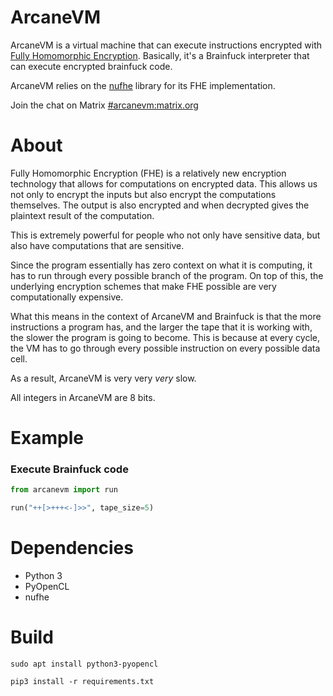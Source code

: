 # ArcaneVM

ArcaneVM is a virtual machine that can execute instructions encrypted with [Fully Homomorphic Encryption](https://blog.cryptographyengineering.com/2012/01/02/very-casual-introduction-to-fully/). Basically, it's a Brainfuck interpreter that can execute encrypted brainfuck code.

ArcaneVM relies on the [nufhe](https://github.com/nucypher/nufhe) library for its FHE implementation.

Join the chat on Matrix [#arcanevm:matrix.org](https://riot.im/app/#/room/#arcanevm:matrix.org)

# About

Fully Homomorphic Encryption (FHE) is a relatively new encryption technology that allows for computations on encrypted data. This allows us not only to encrypt the inputs but also encrypt the computations themselves. The output is also encrypted and when decrypted gives the plaintext result of the computation.

This is extremely powerful for people who not only have sensitive data, but also have computations that are sensitive.

Since the program essentially has zero context on what it is computing, it has to run through every possible branch of the program. On top of this, the underlying encryption schemes that make FHE possible are very computationally expensive.

What this means in the context of ArcaneVM and Brainfuck is that the more instructions a program has, and the larger the tape that it is working with, the slower the program is going to become.
This is because at every cycle, the VM has to go through every possible instruction on every possible data cell.

As a result, ArcaneVM is very very _very_ slow.

All integers in ArcaneVM are 8 bits.

# Example

### Execute Brainfuck code

```python
from arcanevm import run

run("++[>+++<-]>>", tape_size=5)
```

# Dependencies

- Python 3
- PyOpenCL
- nufhe

# Build

`sudo apt install python3-pyopencl`

`pip3 install -r requirements.txt`
